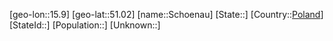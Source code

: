 ﻿---
location: [51.02,15.9]
type: City
tags:
- geo/City


SpocWebEntityId: 34132
isDeleted: false
confidential: public

---
[geo-lon::15.9]
[geo-lat::51.02]
[name::Schoenau]
[State::]
[Country::[Poland](geo/Continent/Europe/Poland.md)]
[StateId::]
[Population::]
[Unknown::]

